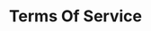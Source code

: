 ---
# This topic lives at
# https://digital.gov/topics/terms-of-service

slug: "terms-of-service"

# Topic Title
title: "Terms Of Service"

# description — keep it short and clear
summary: ""
deck: "Agreements negotiated between the federal government and vendors who offer digital tools and services."

summary: "Social media is a key way federal agencies engage with their customers and accomplish their mission. However, there are risks and legal implications associated with these tools. 

Be sure to coordinate with your Office of General Counsel before signing any terms of service or end-user license agreements."

# Weight
weight: 2

# Set the legislation card title and link
legislation:
  title: "M-13-10, Antideficiency Act Implications of Certain Online Terms of Service Agreements (April 4, 2013) (PDF, 1.11 MB, 17 Pages)"
  link: "https://www.whitehouse.gov/wp-content/uploads/legacy_drupal_files/omb/memoranda/2013/m-13-10.pdf"

# Featured resource to at the top of the page
featured_resources:
  resources:
    - link: ""

# Featured community to display at the top of the page
featured_communities:
  - "social-media"
---